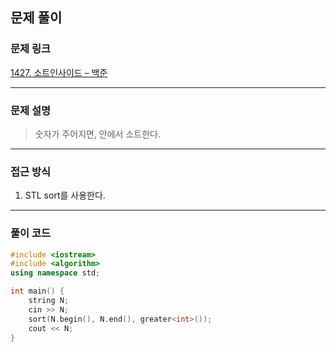 ##  문제 풀이

###  문제 링크  
[1427. 소트인사이드 – 백준](https://www.acmicpc.net/problem/1427)

---

###  문제 설명  
> 숫자가 주어지면, 안에서 소트한다.
---

###  접근 방식  
1. STL sort를 사용한다.
---

### 풀이 코드

```cpp
#include <iostream>
#include <algorithm>
using namespace std;

int main() {
    string N;
    cin >> N;
    sort(N.begin(), N.end(), greater<int>());
    cout << N;
}


```

